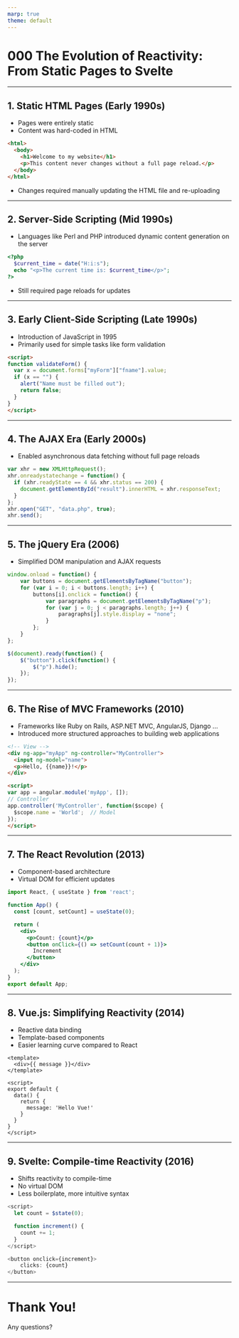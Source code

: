 ```yaml
---
marp: true
theme: default
---
```


# 000 The Evolution of Reactivity: From Static Pages to Svelte

<!-- 
- Welcome everyone to our presentation on "The Evolution of Reactivity: From Static Pages to Svelte"
- We'll be exploring how web development has progressed over the years, focusing on how we handle dynamic content and user interactions
-->

---

## 1. Static HTML Pages (Early 1990s)

- Pages were entirely static
- Content was hard-coded in HTML

```html
<html>
  <body>
    <h1>Welcome to my website</h1>
    <p>This content never changes without a full page reload.</p>
  </body> 
</html>
```

- Changes required manually updating the HTML file and re-uploading

<!-- 
- Let's start at the beginning with static HTML pages
- In the early days of the web, pages were completely static
- All content was hard-coded in HTML
- To make any changes, developers had to manually edit the HTML file and re-upload it to the server
- This was time-consuming and inflexible for dynamic content
-->

---

## 2. Server-Side Scripting (Mid 1990s)

- Languages like Perl and PHP introduced dynamic content generation on the server

```php
<?php
  $current_time = date("H:i:s");
  echo "<p>The current time is: $current_time</p>";
?>
```

- Still required page reloads for updates

<!-- 
- The mid-90s saw the introduction of server-side scripting languages like Perl and PHP
- These allowed for dynamic content generation on the server
- The example shows how PHP could be used to display the current time
- While this was an improvement, it still required full page reloads for updates
-->

---

## 3. Early Client-Side Scripting (Late 1990s)

- Introduction of JavaScript in 1995
- Primarily used for simple tasks like form validation

```html
<script>
function validateForm() {
  var x = document.forms["myForm"]["fname"].value;
  if (x == "") {
    alert("Name must be filled out");
    return false;
  }
}
</script>
```

<!-- 
- JavaScript was introduced in 1995, bringing interactivity to the client-side
- Initially, it was primarily used for simple tasks like form validation
- The example shows a basic form validation function
- This was the beginning of more responsive web pages, but still limited in scope
-->

---

## 4. The AJAX Era (Early 2000s)

- Enabled asynchronous data fetching without full page reloads

```javascript
var xhr = new XMLHttpRequest();
xhr.onreadystatechange = function() {
  if (xhr.readyState == 4 && xhr.status == 200) {
    document.getElementById("result").innerHTML = xhr.responseText;
  }
};
xhr.open("GET", "data.php", true);
xhr.send();
```

<!-- 
- AJAX (Asynchronous JavaScript and XML) was a game-changer
- It allowed parts of a web page to be updated without reloading the entire page
- The example shows how to make an asynchronous request using XMLHttpRequest
- This led to more dynamic and responsive web applications
-->

---

## 5. The jQuery Era (2006)

- Simplified DOM manipulation and AJAX requests

``` javascript
window.onload = function() {
    var buttons = document.getElementsByTagName("button");
    for (var i = 0; i < buttons.length; i++) {
        buttons[i].onclick = function() {
            var paragraphs = document.getElementsByTagName("p");
            for (var j = 0; j < paragraphs.length; j++) {
                paragraphs[j].style.display = "none";
            }
        };
    }
};
```
```javascript
$(document).ready(function() {
    $("button").click(function() {
        $("p").hide();
    });
});
```

<!-- 
- jQuery simplified DOM manipulation and AJAX requests
- The example compares vanilla JavaScript with jQuery for hiding paragraphs
- jQuery's syntax was much more concise and easier to use
- It became extremely popular, powering a large percentage of websites
-->

---

## 6. The Rise of MVC Frameworks (2010)

- Frameworks like Ruby on Rails, ASP.NET MVC, AngularJS, Django ...
- Introduced more structured approaches to building web applications

```html
<!-- View -->
<div ng-app="myApp" ng-controller="MyController">
  <input ng-model="name">
  <p>Hello, {{name}}!</p>
</div>

<script>
var app = angular.module('myApp', []);
// Controller
app.controller('MyController', function($scope) {
  $scope.name = 'World';  // Model
});
</script>
```

<!-- 
- Around 2010, we saw the rise of MVC (Model-View-Controller) frameworks
- Examples include Ruby on Rails, ASP.NET MVC, and AngularJS
- These frameworks introduced more structure to web application development
- The example shows a simple AngularJS application with two-way data binding
-->

---

## 7. The React Revolution (2013)

- Component-based architecture
- Virtual DOM for efficient updates

```jsx
import React, { useState } from 'react';

function App() {
  const [count, setCount] = useState(0);

  return (
    <div>
      <p>Count: {count}</p>
      <button onClick={() => setCount(count + 1)}>
        Increment
      </button>
    </div>
  );
}
export default App;
```

<!-- 
- React introduced a component-based architecture
- It used a Virtual DOM for efficient updates
-->

---

## 8. Vue.js: Simplifying Reactivity (2014)

- Reactive data binding
- Template-based components
- Easier learning curve compared to React

```vue
<template>
  <div>{{ message }}</div>
</template>

<script>
export default {
  data() {
    return {
      message: 'Hello Vue!'
    }
  }
}
</script>
```

<!-- 
- Vue.js aimed to simplify reactive programming
- It features reactive data binding and template-based components
- Vue is often considered easier to learn than React
- The example demonstrates a simple Vue component
-->

---

## 9. Svelte: Compile-time Reactivity (2016)

- Shifts reactivity to compile-time
- No virtual DOM
- Less boilerplate, more intuitive syntax

```js
<script>
  let count = $state(0);

  function increment() {
    count += 1;
  }
</script>

<button onclick={increment}>
	clicks: {count}
</button>
```

<!-- 
- Svelte introduced a new approach: shifting reactivity to compile-time
- It doesn't use a virtual DOM, which can lead to better performance
- Svelte has less boilerplate and a more intuitive syntax
- The example shows a simple counter component in Svelte
-->

---

# Thank You!

Any questions?

<!-- 
- Summarize the journey we've taken from static HTML to modern reactive frameworks
- Emphasize how each step brought more dynamism and better user experiences
- Open the floor for questions
-->
